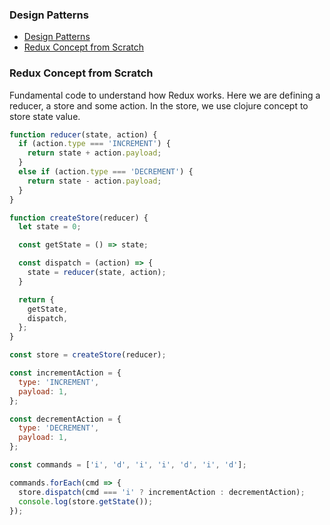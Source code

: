 ### Design Patterns

- [Design Patterns](#design-patterns)
- [Redux Concept from Scratch](#redux-concept-from-scratch)

### Redux Concept from Scratch

Fundamental code to understand how Redux works. Here we are defining a reducer, a store and some action. In the store, we use clojure concept to store state value. 

```javascript
function reducer(state, action) {
  if (action.type === 'INCREMENT') {
    return state + action.payload;
  }
  else if (action.type === 'DECREMENT') {
    return state - action.payload;
  }
}

function createStore(reducer) {
  let state = 0;

  const getState = () => state;

  const dispatch = (action) => {
    state = reducer(state, action);
  }

  return {
    getState,
    dispatch,
  };
}

const store = createStore(reducer);

const incrementAction = {
  type: 'INCREMENT',
  payload: 1,
};

const decrementAction = {
  type: 'DECREMENT',
  payload: 1,
};

const commands = ['i', 'd', 'i', 'i', 'd', 'i', 'd'];

commands.forEach(cmd => {
  store.dispatch(cmd === 'i' ? incrementAction : decrementAction);
  console.log(store.getState());
});
```